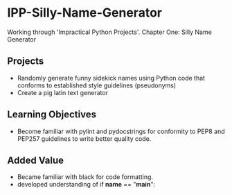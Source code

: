 # IPP-Silly-Name-Generator
Working through 'Impractical Python Projects'. Chapter One: Silly Name Generator

## Projects
* Randomly generate funny sidekick names using Python code that conforms to established style guidelines (pseudonyms)
* Create a pig latin text generator

## Learning Objectives
* Become familiar with pylint and pydocstrings for conformity to PEP8 and PEP257 guidelines to write better quality code.

## Added Value 
* Became familiar with black for code formatting.
* developed understanding of if __name__ == "__main__": 